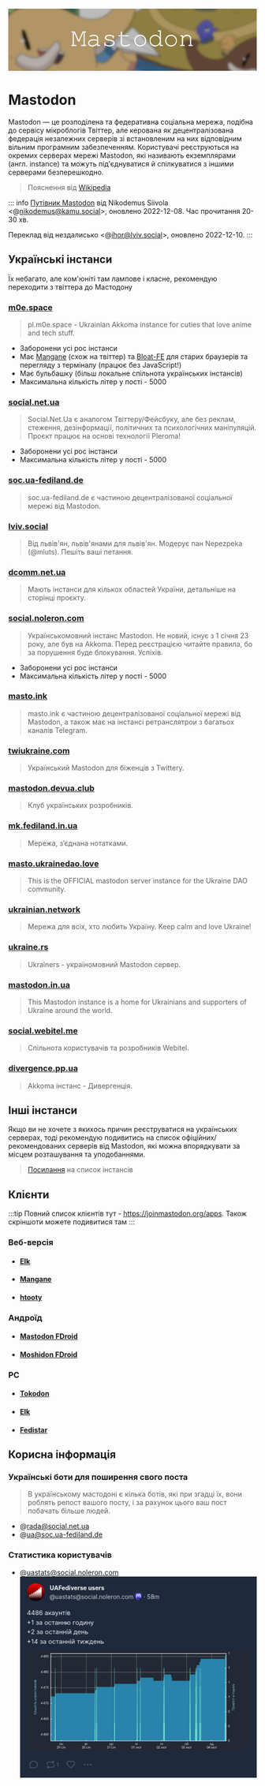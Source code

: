 ![Title](/comms/mastodon.png)

# Mastodon

Mastodon — це розподілена та федеративна соціальна мережа, подібна до сервісу мікроблогів Твіттер, але керована як децентралізована федерація незалежних серверів зі встановленим на них відповідним вільним програмним забезпеченням. Користувачі реєструються на окремих серверах мережі Mastodon, які називають екземплярами (англ. instance) та можуть під'єднуватися й спілкуватися з іншими серверами безперешкодно.
> Пояснення від [Wikipedia](https://uk.wikipedia.org/wiki/Mastodon_(%D0%BF%D1%80%D0%BE%D0%B3%D1%80%D0%B0%D0%BC%D0%BD%D0%B5_%D0%B7%D0%B0%D0%B1%D0%B5%D0%B7%D0%BF%D0%B5%D1%87%D0%B5%D0%BD%D0%BD%D1%8F))

::: info
[Путівник Mastodon](https://blog.noleron.com/posts/guide/) від Nikodemus Siivola <@nikodemus@kamu.social>, оновлено 2022-12-08. Час прочитання 20-30 хв.

Переклад від нездалисько <@ihor@lviv.social>, оновлено 2022-12-10.
:::

## Українські інстанси

Їх небагато, але ком'юніті там лампове і класне, рекомендую переходити з твіттера до Мастодону

### [**m0e.space**](https://m0e.space) <Badge type="info" text="Akkoma" />
  > pl.m0e.space - Ukrainian Akkoma instance for cuties that love anime and tech stuff.
  - Заборонени усі рос інстанси
  - Має [Mangane](https://pl.m0e.space/mangane/) (схож на твіттер) та [Bloat-FE](https://bloat.pl.m0e.space) для старих браузерів та перегляду з терміналу (працює без JavaScript!)
  - Має бульбашку (більш локальне спільнота українських інстансів)
  - Максимальна кількість літер у пості - 5000
### [**social.net.ua**](https://social.net.ua) <Badge type="warning" text="Pleroma" />
  > Social.Net.Ua є аналогом Твіттеру/Фейсбуку, але без реклам, стеження, дезінформації, політичних та психологічних маніпуляцій. Проєкт працює на основі технології Pleroma!
  - Заборонени усі рос інстанси
  - Максимальна кількість літер у пості - 5000
### [**soc.ua-fediland.de**](https://soc.ua-fediland.de) <Badge type="tip" text="Mastodon" />
  > soc.ua-fediland.de є частиною децентралізованої соціальної мережі від Mastodon.
### [**lviv.social**](https://lviv.social) <Badge type="tip" text="Mastodon" />
  > Від львів'ян, львів'янами для львів'ян. Модерує пан Nepezpeka (@mluts). Пешіть ваші петання.
### [**dcomm.net.ua**](https://dcomm.net.ua) <Badge type="tip" text="Mastodon" />
  > Мають інстанси для кількох областей України, детальніше на сторінці проєкту.
### [**social.noleron.com**](https://social.noleron.com) <Badge type="tip" text="Mastodon" />
  > Українськомовний інстанс Mastodon. Не новий, існує з 1 січня 23 року, але був на Akkoma. Перед реєстрацією читайте правила, бо за порушення буде блокування. Успіхів.
  - Заборонени усі рос інстанси
  - Максимальна кількість літер у пості - 5000
### [**masto.ink**](https://masto.ink) <Badge type="tip" text="Mastodon" />
  > masto.ink є частиною децентралізованої соціальної мережі від Mastodon, а також має на інстансі ретранслятрои з багатьох каналів Telegram.
### [**twiukraine.com**](https://twiukraine.com) <Badge type="tip" text="Mastodon" />
  > Український Mastodon для біженців з Twitterу.
### [**mastodon.devua.club**](https://mastodon.devua.club) <Badge type="tip" text="Mastodon" />
  > Клуб українських розробників.
### [**mk.fediland.in.ua**](https://mk.fediland.in.ua) <Badge type="tip" text="Misskey" />
  > Мережа, з’єднана нотатками.
### [**masto.ukrainedao.love**](https://masto.ukrainedao.love) <Badge type="tip" text="Mastodon" />
  > This is the OFFICIAL mastodon server instance for the Ukraine DAO community.
### [**ukrainian.network**](https://ukrainian.network) <Badge type="tip" text="Mastodon" />
  > Мережа для всіх, хто любить Україну. Keep calm and love Ukraine!
### [**ukraine.rs**](https://ukraine.rs) <Badge type="tip" text="Mastodon" />
  > Ukrainers - україномовний Mastodon сервер.
### [**mastodon.in.ua**](https://mastodon.in.ua) <Badge type="tip" text="Mastodon" />
  > This Mastodon instance is a home for Ukrainians and supporters of Ukraine around the world.
### [**social.webitel.me**](https://social.webitel.me) <Badge type="tip" text="Mastodon" />
  > Спільнота користувачів та розробників Webitel.
### [**divergence.pp.ua**](https://divergence.pp.ua) <Badge type="tip" text="Akkoma" />
  > Akkoma інстанс - Дивергенція.

## Інші інстанси

Якщо ви не хочете з якихось причин реєструватися на українських серверах, тоді рекомендую подивитись на список офіційних/рекомендованих серверів від Mastodon, які можна впорядкувати за місцем розташування та уподобаннями.

> [Посилання](https://joinmastodon.org/servers) на список інстансів

## Клієнти
:::tip
Повний список клієнтів тут - https://joinmastodon.org/apps.
Також скріншоти можете подивитися там
:::
### Веб-версія

- #### [**Elk**](https://elk.zone) <Badge type="danger" text="X-like" />
- #### [**Mangane**](https://pl.m0e.space/mangane/) <Badge type="danger" text="X-like" />
- #### [**htooty**](https://n1k0.github.io/tooty/v2/)

### Андроїд

- #### [**Mastodon FDroid**](https://f-droid.org/en/packages/org.joinmastodon.android/) <Badge type="info" text="Official Client" />
- #### [**Moshidon FDroid**](https://f-droid.org/en/packages/org.joinmastodon.android.moshinda/) <Badge type="tip" text="MD3/MY" />

### PC

- #### [**Tokodon**](https://apps.kde.org/tokodon/) <Badge type="tip" text="KDE" />
- #### [**Elk**](https://github.com/elk-zone/elk-native/releases) <Badge type="danger" text="X-like" />
- #### [**Fedistar**](https://fedistar.net/)

## Корисна інформація

### Українські боти для поширення свого поста
  > В українському мастодоні є кілька ботів, які при згадці їх, вони роблять репост вашого посту, і за рахунок цього ваш пост побачать більше людей.
  - @rada@social.net.ua
  - @ua@soc.ua-fediland.de
### Статистика користувачів
  - @uastats@social.noleron.com
  ![mastodon_uastats](/comms/mastodon_uastats.png)
